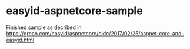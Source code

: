 # easyid-aspnetcore-sample
Finished sample as decribed in https://grean.com/easyid/aspnetcore/oidc/2017/02/25/aspnet-core-and-easyid.html
